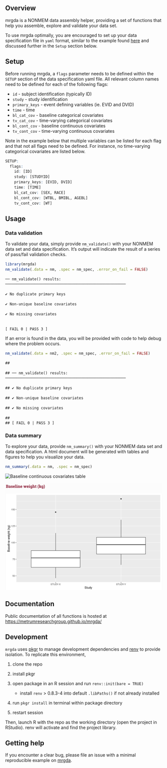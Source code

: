 
<!-- README.md is generated from README.Rmd. Please edit that file -->

## Overview

mrgda is a NONMEM data assembly helper, providing a set of functions
that help you assemble, explore and validate your data set.

To use mrgda optimally, you are encouraged to set up your data
specification file in `yaml` format, similar to the example found
[here](https://github.com/metrumresearchgroup/mrgda/blob/main/inst/derived/pk.yml)
and discussed further in the `Setup` section below.

## Setup

Before running mrgda, a `flags` parameter needs to be defined within the
`SETUP` section of the data specification yaml file. All relevant column
names need to be defined for each of the following flags:

-   `id` - subject identification (typically ID)
-   `study` - study identification
-   `primary_keys` - event defining variables (ie. EVID and DVID)
-   `time` - time
-   `bl_cat_cov` - baseline categorical covariates
-   `tv_cat_cov` - time-varying categorical covariates
-   `bl_cont_cov` - baseline continuous covariates
-   `tv_cont_cov` - time-varying continuous covariates

Note in the example below that multiple variables can be listed for each
flag and that not all flags need to be defined. For instance, no
time-varying categorical covariates are listed below.

``` r
SETUP:
  flags:
    id: [ID]
    study: [STUDYID]
    primary_keys: [EVID, DVID]
    time: [TIME]
    bl_cat_cov: [SEX, RACE]
    bl_cont_cov: [WTBL, BMIBL, AGEBL] 
    tv_cont_cov: [WT]
```

## Usage

### Data validation

To validate your data, simply provide `nm_validate()` with your NONMEM
data set and data specification. It’s output will indicate the result of
a series of pass/fail validation checks.

``` r
library(mrgda)
nm_validate(.data = nm, .spec = nm_spec, .error_on_fail = FALSE)
```

    ── nm_validate() results: ──────────────────────────────────────────────────────

    ✔ No duplicate primary keys

    ✔ Non-unique baseline covariates

    ✔ No missing covariates


    [ FAIL 0 | PASS 3 ]

If an error is found in the data, you will be provided with code to help
debug where the problem occurs.

``` r
nm_validate(.data = nm2, .spec = nm_spec, .error_on_fail = FALSE)
```

    ## 

    ## ── nm_validate() results: ──────────────────────────────────────────────────────

    ## ✔ No duplicate primary keys

    ## ✔ Non-unique baseline covariates

    ## ✔ No missing covariates

    ## 
    ## [ FAIL 0 | PASS 3 ]

### Data summary

To explore your data, provide `nm_summary()` with your NONMEM data set
and data specification. A html document will be generated with tables
and figures to help you visualize your data.

``` r
nm_summary(.data = nm, .spec = nm_spec)
```

![Baseline continuous covariates
table](man/figures/bl-cont-cov-table.png)

![Baseline continuous covariates figure](man/figures/cov-boxplot.png)

## Documentation

Public documentation of all functions is hosted at
<https://metrumresearchgroup.github.io/mrgda/>

## Development

`mrgda` uses [pkgr](https://github.com/metrumresearchgroup/pkgr) to
manage development dependencies and
[renv](https://rstudio.github.io/renv/) to provide isolation. To
replicate this environment,

1.  clone the repo

2.  install pkgr

3.  open package in an R session and run `renv::init(bare = TRUE)`

    -   install `renv` \> 0.8.3-4 into default `.libPaths()` if not
        already installed

4.  run `pkgr install` in terminal within package directory

5.  restart session

Then, launch R with the repo as the working directory (open the project
in RStudio). renv will activate and find the project library.

## Getting help

If you encounter a clear bug, please file an issue with a minimal
reproducible example on [mrgda](https://github.com/mrgda/issues).
